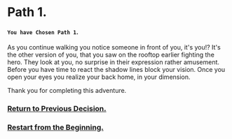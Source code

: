 # Path 1.
#### `You have Chosen Path 1`.

As you continue walking you notice someone in front of you, it's you!? It's the other version of you, that you saw on the rooftop earlier fighting the hero. They look at you, no surprise in their expression rather amusement. Before you have time to react the shadow lines block your vision. Once you open your eyes you realize your back home, in your dimension.

Thank you for completing this adventure.

### [Return to Previous Decision.](option-b.md)
### [Restart from the Beginning.](../../README.md)
